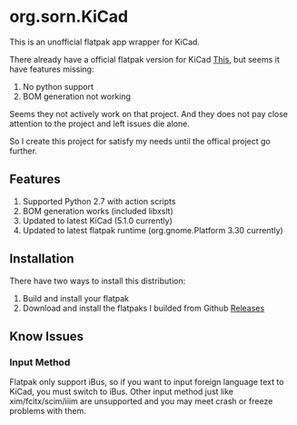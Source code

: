 # org.sorn.KiCad

This is an unofficial flatpak app wrapper for KiCad.

There already have a official flatpak version for KiCad [This](https://github.com/flathub/org.kicad_pcb.KiCad), but seems it have features missing:

1. No python support
1. BOM generation not working

Seems they not actively work on that project. And they does not pay close attention to the project and left issues die alone.

So I create this project for satisfy my needs until the offical project go further.

## Features

1. Supported Python 2.7 with action scripts
1. BOM generation works (included libxslt)
1. Updated to latest KiCad (5.1.0 currently)
1. Updated to latest flatpak runtime (org.gnome.Platform 3.30 currently)

## Installation

There have two ways to install this distribution:

1. Build and install your flatpak
1. Download and install the flatpaks I builded from Github [Releases](https://github.com/fpchump/org.sorn.KiCad/releases)

## Know Issues

### Input Method

Flatpak only support iBus, so if you want to input foreign language text to KiCad, you must switch to iBus. Other input method just like xim/fcitx/scim/iiim are unsupported and you may meet crash or freeze problems with them.
